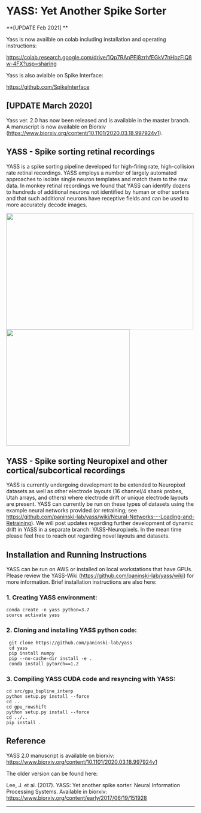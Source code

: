 YASS: Yet Another Spike Sorter
================================

**[UPDATE Feb 2021]
**

Yass is now availble on colab including installation and operating instructions:

https://colab.research.google.com/drive/1Qp7RAnPFj8zrhfEGkV7nHbzFiQ8w-4FX?usp=sharing

Yass is also avialble on Spike Interface:

https://github.com/SpikeInterface


[UPDATE March 2020] 
------------------
Yass ver. 2.0 has now been released and is available in the master branch. A manuscript is now available on Biorxiv (https://www.biorxiv.org/content/10.1101/2020.03.18.997924v1). 


YASS - Spike sorting retinal recordings
------------------
YASS is a spike sorting pipeline developed for high-firing rate, high-collision rate retinal recordings.  YASS employs a number of largely automated approaches to isolate single neuron templates and match them to the raw data. In monkey retinal recordings we found that YASS can identify dozens to hundreds of additional neurons not identified by human or other sorters and that such additional neurons have receptive fields and can be used to more accurately decode images.

<p float="center"> 
<img src="https://raw.githubusercontent.com/wiki/paninski-lab/yass/images/rfs.png" width="500" height="310">
<img src="https://raw.githubusercontent.com/wiki/paninski-lab/yass/images/decoding.png" width="330" height="310">
</p>


YASS - Spike sorting Neuropixel and other cortical/subcortical recordings
------------------
YASS is currently undergoing development to be extended to Neuropixel datasets as well as other electrode layouts (16 channel/4 shank probes, Utah arrays, and others) where electrode drift or unique electrode layouts are present.  YASS can currently be run on these types of datasets using the example neural networks provided (or retraining; see https://github.com/paninski-lab/yass/wiki/Neural-Networks---Loading-and-Retraining).  We will post updates regarding further development of dynamic drift in YASS in a separate branch: YASS-Neuropixels. In the mean time please feel free to reach out regarding novel layouts and datasets.


Installation and Running Instructions
---------
YASS can be run on AWS or installed on local workstations that have GPUs. Please review the YASS-Wiki (https://github.com/paninski-lab/yass/wiki) for more information. Brief installation instructions are also here:

### 1. Creating YASS environment:
```
conda create -n yass python=3.7
source activate yass
```

### 2. Cloning and installing YASS python code:
```
 git clone https://github.com/paninski-lab/yass
 cd yass
 pip install numpy
 pip --no-cache-dir install -e .
 conda install pytorch==1.2
 ```

### 3. Compiling YASS CUDA code and resyncing with YASS:
```
cd src/gpu_bspline_interp
python setup.py install --force
cd ..
cd gpu_rowshift
python setup.py install --force
cd ../..
pip install .
```
 

Reference
---------

YASS 2.0 manuscript is available on biorxiv: https://www.biorxiv.org/content/10.1101/2020.03.18.997924v1

The older version can be found here: 

Lee, J. et al. (2017). YASS: Yet another spike sorter. Neural Information Processing Systems. Available in biorxiv: https://www.biorxiv.org/content/early/2017/06/19/151928

------------
